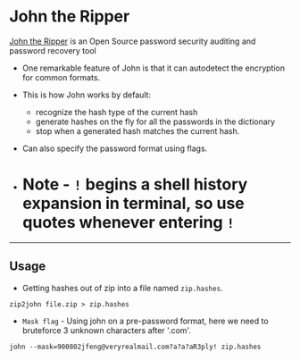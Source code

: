 # John the Ripper

[John the Ripper](https://www.openwall.com/john/) is an Open Source password security auditing and password recovery tool

- One remarkable feature of John is that it can autodetect the encryption for common formats.

- This is how John works by default:
	- recognize the hash type of the current hash
	- generate hashes on the fly for all the passwords in the dictionary
	- stop when a generated hash matches the current hash.

- Can also specify the password format using flags.
-  # Note - `!` begins a shell history expansion in terminal, so use quotes whenever entering `!`
---
## Usage
- Getting hashes out of zip into a file named `zip.hashes`.
```
zip2john file.zip > zip.hashes
```
- `Mask flag` - Using john on a pre-password format, here we need to bruteforce 3 unknown characters after '.com'.
```
john --mask=900802jfeng@veryrealmail.com?a?a?aR3ply! zip.hashes
```
